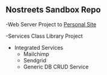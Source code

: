 
## Nostreets Sandbox Repo

 -Web Server Project to [Personal Site](https://nostreets.azurewebiste.net)

 -Services Class Library Project

- Integrated Services
	- Mailchimp
	- Sendgrid
	- Generic DB CRUD Service
